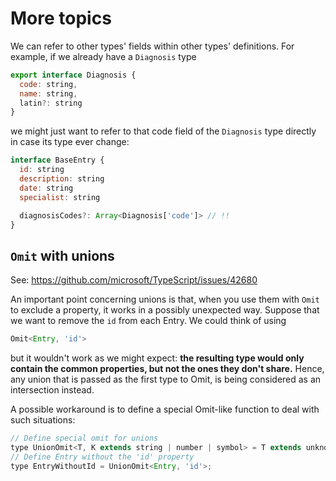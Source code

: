 # More topics

We can refer to other types' fields within other types' definitions. For example, if we already have a `Diagnosis` type

```js
export interface Diagnosis {
  code: string,
  name: string,
  latin?: string
}
```

we might just want to refer to that code field of the `Diagnosis` type directly in case its type ever change:

```js
interface BaseEntry {
  id: string
  description: string
  date: string
  specialist: string

  diagnosisCodes?: Array<Diagnosis['code']> // !!
}
```

## `Omit` with unions

See: <https://github.com/microsoft/TypeScript/issues/42680>

An important point concerning unions is that, when you use them with `Omit` to exclude a property, it works in a possibly unexpected way. Suppose that we want to remove the `id` from each Entry. We could think of using

```js
Omit<Entry, 'id'>
```

but it wouldn't work as we might expect: **the resulting type would only contain the common properties, but not the ones they don't share.** Hence, any union that is passed as the first type to Omit, is being considered as an intersection instead.

A possible workaround is to define a special Omit-like function to deal with such situations:

```js
// Define special omit for unions
type UnionOmit<T, K extends string | number | symbol> = T extends unknown ? Omit<T, K> : never;
// Define Entry without the 'id' property
type EntryWithoutId = UnionOmit<Entry, 'id'>;
```



